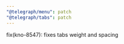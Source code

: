 ```yaml
---
"@telegraph/menu": patch
"@telegraph/tabs": patch
---
```


fix(kno-8547): fixes tabs weight and spacing
